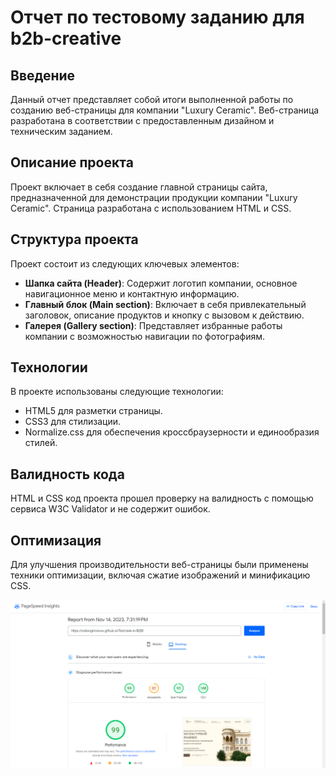 # Отчет по тестовому заданию для b2b-creative

## Введение
Данный отчет представляет собой итоги выполненной работы по созданию веб-страницы для компании "Luxury Ceramic". Веб-страница разработана в соответствии с предоставленным дизайном и техническим заданием.

## Описание проекта
Проект включает в себя создание главной страницы сайта, предназначенной для демонстрации продукции компании "Luxury Ceramic". Страница разработана с использованием HTML и CSS.

## Структура проекта
Проект состоит из следующих ключевых элементов:
- **Шапка сайта (Header)**: Содержит логотип компании, основное навигационное меню и контактную информацию.
- **Главный блок (Main section)**: Включает в себя привлекательный заголовок, описание продуктов и кнопку с вызовом к действию.
- **Галерея (Gallery section)**: Представляет избранные работы компании с возможностью навигации по фотографиям.

## Технологии
В проекте использованы следующие технологии:
- HTML5 для разметки страницы.
- CSS3 для стилизации.
- Normalize.css для обеспечения кроссбраузерности и единообразия стилей.

## Валидность кода
HTML и CSS код проекта прошел проверку на валидность с помощью сервиса W3C Validator и не содержит ошибок.

## Оптимизация
Для улучшения производительности веб-страницы были применены техники оптимизации, включая сжатие изображений и минификацию CSS.

![Изображение результат проверки сайта от PageSpeed Insights](image-of-PageSpeed-Insights.png)
